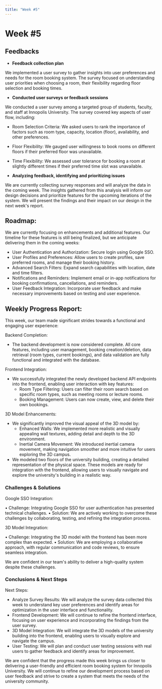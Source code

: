 ```yaml
---
title: "Week #5"
---
```


# **Week #5**

## **Feedbacks**

- **Feedback collection plan**

We implemented a user survey to gather insights into user preferences and needs for the room booking system. The survey focused on understanding user priorities when choosing a room, their flexibility regarding floor selection and booking times.

- **Conducted user surveys or feedback sessions**

We conducted a user survey among a targeted group of students, faculty, and staff at Innopolis University. The survey covered key aspects of user flow, including:

- Room Selection Criteria: We asked users to rank the importance of factors such as room type, capacity, location (floor), availability, and other preferences.
- Floor Flexibility: We gauged user willingness to book rooms on different floors if their preferred floor was unavailable.
- Time Flexibility: We assessed user tolerance for booking a room at slightly different times if their preferred time slot was unavailable.

- **Analyzing feedback, identifying and prioritizing issues**

We are currently collecting survey responses and will analyze the data in the coming week. The insights gathered from this analysis will inform our design decisions and prioritize features for the upcoming iterations of the system. We will present the findings and their impact on our design in the next week's report.

## **Roadmap**:

We are currently focusing on enhancements and additional features. Our timeline for these features is still being finalized, but we anticipate delivering them in the coming weeks:

- User Authentication and Authorization: Secure login using Google SSO.
- User Profiles and Preferences: Allow users to create profiles, save preferred rooms, and manage their booking history.
- Advanced Search Filters: Expand search capabilities with location, date and time filters.
- Notifications and Reminders: Implement email or in-app notifications for booking confirmations, cancellations, and reminders.
- User Feedback Integration: Incorporate user feedback and make necessary improvements based on testing and user experience.


## **Weekly Progress Report**:

This week, our team made significant strides towards a functional and engaging user experience:

Backend Completion:

- The backend development is now considered complete. All core features, including user management, booking creation/deletion, data retrieval (room types, current bookings), and data validation are fully functional and integrated with the database.

Frontend Integration:

- We successfully integrated the newly developed backend API endpoints into the frontend, enabling user interaction with key features:
  * Room Type Filtering: Users can filter their room search based on specific room types, such as meeting rooms or lecture rooms.
  * Booking Management: Users can now create, view, and delete their own bookings.

3D Model Enhancements:

- We significantly improved the visual appeal of the 3D model by:
  * Enhanced Walls: We implemented more realistic and visually appealing wall textures, adding detail and depth to the 3D environment.
  * Inertial Camera Movement: We introduced inertial camera movement, making navigation smoother and more intuitive for users exploring the 3D campus.
- We modeled two floors of the university building, creating a detailed representation of the physical space. These models are ready for integration with the frontend, allowing users to visually navigate and explore the university's building in a realistic way.

### **Challenges & Solutions**

Google SSO Integration:

• Challenge: Integrating Google SSO for user authentication has presented technical challenges.
• Solution: We are actively working to overcome these challenges by collaborating, testing, and refining the integration process. 

3D Model Integration:

• Challenge: Integrating the 3D model with the frontend has been more complex than expected.
• Solution: We are employing a collaborative approach, with regular communication and code reviews, to ensure seamless integration. 

We are confident in our team's ability to deliver a high-quality system despite these challenges.

### **Conclusions & Next Steps**

Next Steps:
- Analyze Survey Results: We will analyze the survey data collected this week to understand key user preferences and identify areas for optimization in the user interface and functionality.
- Frontend Development: We will continue to refine the frontend interface, focusing on user experience and incorporating the findings from the user survey.
- 3D Model Integration: We will integrate the 3D models of the university building into the frontend, enabling users to visually explore and navigate the campus.
- User Testing: We will plan and conduct user testing sessions with real users to gather feedback and identify areas for improvement. 

We are confident that the progress made this week brings us closer to delivering a user-friendly and efficient room booking system for Innopolis University. We will continue to refine our development process based on user feedback and strive to create a system that meets the needs of the university community.